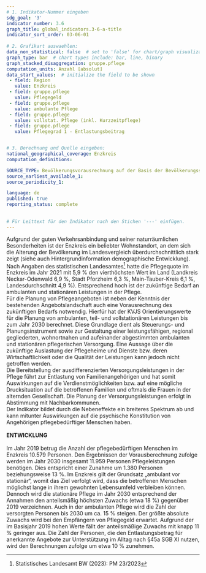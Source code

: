 ```yaml
---
# 1. Indikator-Nummer eingeben 
sdg_goal: '3' 
indicator_number: 3.6
graph_title: global_indicators.3-6-a-title
indicator_sort_order: 03-06-01
 
# 2. Grafikart auswaehlen: 
data_non_statistical: false  # set to 'false' for chart/graph visualization 
graph_type: bar  # chart types include: bar, line, binary 
graph_stacked_disaggregation: gruppe.pflege 
computation_units: Anzahl [absolut] 
data_start_values:  # initialize the field to be shown  
 - field: Region 
   value: Enzkreis
 - field: gruppe.pflege 
   value: Pflegegeld
 - field: gruppe.pflege 
   value: ambulante Pflege
 - field: gruppe.pflege 
   value: vollstat. Pflege (inkl. Kurzzeitpflege)
 - field: gruppe.pflege 
   value: Pflegegrad 1 - Entlastungsbeitrag


# 3. Berechnung und Quelle eingeben: 
national_geographical_coverage: Enzkreis
computation_definitions: 

SOURCE_TYPE: Bevölkerungsvorausrechnung auf der Basis der Bevölkerungsstatistik zum 31.12.2020 sowie Pflegestatistik 2019 des Statistischen Landesamtes Baden-Württemberg; Berechnung und Darstellung der KVJS / Sozialplanung / Kreispflegeplanung.
source_earliest_available_1: 
source_periodicity_1: 

language: de   
published: true 
reporting_status: complete
 
 
# Für Leittext für den Indikator nach den Stichen '---' einfügen. 
---
```


Aufgrund der guten Verkehrsanbindung und seiner naturräumlichen Besonderheiten ist der Enzkreis ein beliebter Wohnstandort, an dem sich die Alterung der Bevölkerung im Landesvergleich überdurchschnittlich stark zeigt (siehe auch Hintergrundinformation demographische Entwicklung). Nach Angaben des statistischen Landesamtes[^1] hatte die Pflegequote im Enzkreis im Jahr 2021 mit 5,9 % den vierthöchsten Wert im Land (Landkreis Neckar-Odenwald 6,9 %, Stadt Pforzheim 6,3 %, Main-Tauber-Kreis 6,1 %, Landesdurchschnitt 4,9 %). Entsprechend hoch ist der zukünftige Bedarf an ambulanten und stationären Leistungen in der Pflege.<br>
Für die Planung von Pflegeangeboten ist neben der Kenntnis der bestehenden Angebotslandschaft auch eine Vorausrechnung des zukünftigen Bedarfs notwendig. Hierfür hat der KVJS Orientierungswerte für die Planung von ambulanten, teil- und vollstationären Leistungen bis zum Jahr 2030 berechnet. Diese Grundlage dient als Steuerungs- und Planungsinstrument sowie zur Gestaltung einer leistungsfähigen, regional gegliederten, wohnortnahen und aufeinander abgestimmten ambulanten und stationären pflegerischen Versorgung. Eine Aussage über die zukünftige Auslastung der Pflegeheime und Dienste bzw. deren Wirtschaftlichkeit oder die Qualität der Leistungen kann jedoch nicht getroffen werden.<br>
Die Bereitstellung der ausdifferenzierten Versorgungsleistungen in der Pflege führt zur Entlastung von Familienangehörigen und hat somit Auswirkungen auf die Verdienstmöglichkeiten bzw. auf eine mögliche Drucksituation auf die betroffenen Familien und oftmals die Frauen in der alternden Gesellschaft. Die Planung der Versorgungsleistungen erfolgt in Abstimmung mit Nachbarkommunen.<br>
Der Indikator bildet durch die Nebeneffekte ein breiteres Spektrum ab und kann mitunter Auswirkungen auf die psychische Konstitution von Angehörigen pflegebedürftiger Menschen haben. <br>
<br>
**ENTWICKLUNG** <br>
<br>
Im Jahr 2019 betrug die Anzahl der pflegebedürftigen Menschen im Enzkreis 10.579 Personen. Den Ergebnissen der Vorausberechnung zufolge werden im Jahr 2030 insgesamt 11.959 Personen Pflegeleistungen benötigen. Dies entspricht einer Zunahme um 1.380 Personen beziehungsweise 13 %. Im Enzkreis gilt der Grundsatz „ambulant vor stationär“, womit das Ziel verfolgt wird, dass die betroffenen Menschen möglichst lange in ihrem gewohnten Lebensumfeld verbleiben können. Dennoch wird die stationäre Pflege im Jahr 2030 entsprechend der Annahmen den anteilsmäßig höchsten Zuwachs (etwa 18 %) gegenüber 2019 verzeichnen. Auch in der ambulanten Pflege wird die Zahl der versorgten Personen bis 2030 um ca. 15 % steigen. Der größte absolute Zuwachs wird bei den Empfängern von Pflegegeld erwartet. Aufgrund der im Basisjahr 2019 hohen Werte fällt der anteilsmäßige Zuwachs mit knapp 11 % geringer aus. Die Zahl der Personen, die den Entlastungsbetrag für anerkannte Angebote zur Unterstützung im Alltag nach §45a SGB XI nutzen, wird den Berechnungen zufolge um etwa 10 % zunehmen.

[^1]: Statistisches Landesamt BW (2023): PM 23/2023
